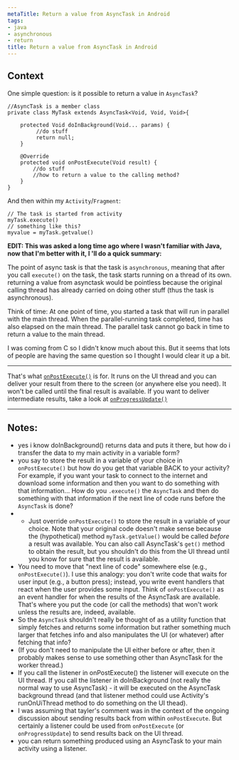 ```yaml
---
metaTitle: Return a value from AsyncTask in Android
tags:
- java
- asynchronous
- return
title: Return a value from AsyncTask in Android
---
```


## Context

One simple question: is it possible to return a value in `AsyncTask`?



```
//AsyncTask is a member class
private class MyTask extends AsyncTask<Void, Void, Void>{

    protected Void doInBackground(Void... params) {
         //do stuff
         return null;
    }

    @Override
    protected void onPostExecute(Void result) {
        //do stuff
        //how to return a value to the calling method?
    }
}

```

And then within my `Activity`/`Fragment`:



```
// The task is started from activity
myTask.execute()
// something like this?
myvalue = myTask.getvalue() 

```

**EDIT:
This was asked a long time ago where I wasn't familiar with Java, now that I'm better with it, I 'll do a quick summary:**


The point of async task is that the task is `asynchronous`, meaning that after you call `execute()` on the task, the task starts running on a thread of its own. returning a value from asynctask would be pointless because the original calling thread has already carried on doing other stuff (thus the task is asynchronous). 


Think of time:
At one point of time, you started a task that will run in parallel with the main thread. When the parallel-running task completed, time has also elapsed on the main thread. The parallel task cannot go back in time to return a value to the main thread.


I was coming from C so I didn't know much about this. But it seems that lots of people are having the same question so I thought I would clear it up a bit.



---

That's what [`onPostExecute()`](http://developer.android.com/reference/android/os/AsyncTask.html#onPostExecute%28Result%29) is for. It runs on the UI thread and you can deliver your result from there to the screen (or anywhere else you need). It won't be called until the final result is available. If you want to deliver intermediate results, take a look at [`onProgressUpdate()`](http://developer.android.com/reference/android/os/AsyncTask.html#onProgressUpdate%28Progress...%29)



---

## Notes:

- yes i know doInBackground() returns data and puts it there, but how do i transfer the data to my main activity in a variable form?
-  you say to store the result in a variable of your choice in `onPostExecute()` but how do you get that variable BACK to your activity? For example, if you want your task to connect to the internet and download some information and then you want to do something with that information... How do you `.execute()` the `AsyncTask` and then do something with that information if the next line of code runs before the `AsyncTask` is done?
-  - Just override `onPostExecute()` to store the result in a variable of your choice. Note that your original code doesn't make sense because the (hypothetical) method `myTask.getValue()` would be called _before_ a result was available. You can also call AsyncTask's `get()` method to obtain the result, but you shouldn't do this from the UI thread until you know for sure that the result is available.
- You need to move that "next line of code" somewhere else (e.g., `onPostExecute()`). I use this analogy: you don't write code that waits for user input (e.g., a button press); instead, you write event handlers that react when the user provides some input. Think of `onPostExecute()` as an event handler for when the results of the AsyncTask are available. That's where you put the code (or call the methods) that won't work unless the results are, indeed, available.
- So the `AsyncTask` shouldn't really be thought of as a utility function that simply fetches and returns some information but rather something much larger that fetches info and also manipulates the UI (or whatever) after fetching that info?
- (If you don't need to manipulate the UI either before or after, then it probably makes sense to use something other than AsyncTask for the worker thread.)
- If you call the listener in onPostExecute() the listener will execute on the UI thread. If you call the listener in doInBackground (not really the normal way to use AsyncTask) - it will be executed on the AsyncTask background thread (and that listener method could use Activity's runOnUiThread method to do something on the UI thead).
- I was assuming that tayler's comment was in the context of the ongoing discussion about sending results back from within `onPostExecute`. But certainly a listener could be used from `onPostExecute` (or `onProgressUpdate`) to send results back on the UI thread.
-  you can return something produced using an AsyncTask to your main activity using a listener.
